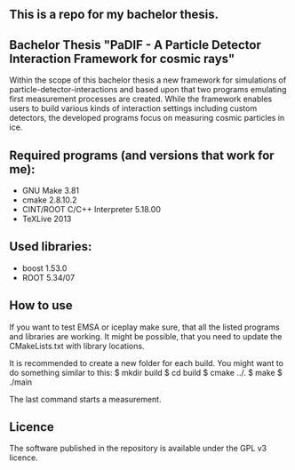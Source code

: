 ## This is a repo for my bachelor thesis.

## Bachelor Thesis "PaDIF - A Particle Detector Interaction Framework for cosmic rays"

Within the scope of this bachelor thesis a new framework for simulations of particle-detector-interactions and based upon that two programs emulating first measurement processes are created. While the framework enables users to build various kinds of interaction settings including custom detectors, the developed programs focus on measuring cosmic particles in ice.

## Required programs (and versions that work for me):  
* GNU Make 3.81  
* cmake 2.8.10.2  
* CINT/ROOT C/C++ Interpreter 5.18.00  
* TeXLive 2013  

## Used libraries:  
* boost 1.53.0  
* ROOT 5.34/07  

## How to use
If you want to test EMSA or iceplay make sure, that all the listed programs and libraries are working.
It might be possible, that you need to update the CMakeLists.txt with library locations.

It is recommended to create a new folder for each build. You might want to do something similar to this:
$ mkdir build
$ cd build
$ cmake ../.
$ make
$ ./main

The last command starts a measurement.

## Licence
The software published in the repository is available under the GPL v3 licence.